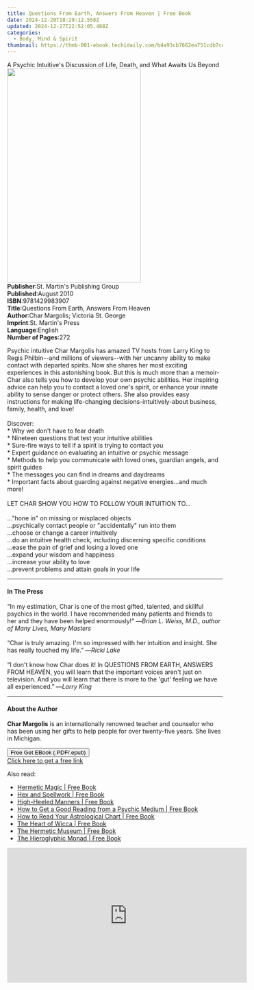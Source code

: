 ```yaml
---
title: Questions From Earth, Answers From Heaven | Free Book
date: 2024-12-20T18:29:12.558Z
updated: 2024-12-27T22:52:05.488Z
categories:
  - Body, Mind & Spirit
thumbnail: https://thmb-001-ebook.techidaily.com/b4a93cb7662ea751cdb7ce83634f5995905c5f961918d26eef679c23821cbae6.jpg
---
```

<main id="book-container">
  <div class="flex flex-col">
    <div class="book-brief flex-1 py-6 px-4 sm:p-6 md:py-10 md:px-8">
      <!-- brief-->
      <div class="book-brief-main">
        A Psychic Intuitive's Discussion of Life, Death, and What Awaits Us
        Beyond
      </div>
    </div>
    <div
      class="book-meta-info flex-1 grid gap-4 col-start-1 col-end-3 row-start-1 sm:mb-6 sm:grid-cols-4 lg:gap-6 lg:col-start-2 lg:row-end-6 lg:row-span-6 lg:mb-0"
    >
      <div
        class="book-meta-info-left place-content-center mt-4 p-4 text-sm leading-6 col-start-2 col-span-2 dark:text-slate-400"
      >
        <img
          class="w-full h-500 object-cover rounded-lg sm:h-255 sm:col-span-2 lg:col-span-full"
          src="https://img-001-ebook.techidaily.com/520373ed5eb6203ef657ef2b12e84648cb8535cbcca49fe134fb6c8d8249220e.jpg"
          alt=""
          width="312"
          height="500"
        />
      </div>
      <div
        class="book-meta-info-right mt-2 col-start-1 row-start-2 col-span-3 self-center"
      >
        <!-- meta data  -->
        <div class="flex flex-col px-4 md:px-8">
          <div class="flex-1">
            <strong>Publisher</strong>:<span class="px-2"
              >St. Martin&#39;s Publishing Group</span
            >
          </div>
          <div class="flex-1">
            <strong>Published</strong>:<span class="px-2">August 2010</span>
          </div>
          <div class="flex-1">
            <strong>ISBN</strong>:<span class="px-2">9781429983907</span>
          </div>
          <div class="flex-1">
            <strong>Title</strong>:<span class="px-2"
              >Questions From Earth, Answers From Heaven</span
            >
          </div>
          <div class="flex-1">
            <strong>Author</strong>:<span class="px-2"
              >Char Margolis; Victoria St. George</span
            >
          </div>
          <div class="flex-1">
            <strong>Imprint</strong>:<span class="px-2"
              >St. Martin&#39;s Press</span
            >
          </div>
          <div class="flex-1">
            <strong>Language</strong>:<span class="px-2">English</span>
          </div>
          <div class="flex-1">
            <strong>Number of Pages</strong>:<span class="px-2">272</span>
          </div>
        </div>
      </div>
    </div>
    <div class="book-description flex-1 py-6 px-4 sm:p-6 md:py-10 md:px-8">
      <div class="book-description-main">
        <div accordion-content="" id="description">
          <p>
            Psychic intuitive Char Margolis has amazed TV hosts from Larry King
            to Regis Philbin--and millions of viewers--with her uncanny ability
            to make contact with departed spirits. Now she shares her most
            exciting experiences in this astonishing book. But this is much more
            than a memoir-Char also tells you how to develop your own psychic
            abilities. Her inspiring advice can help you to contact a loved
            one's spirit, or enhance your innate ability to sense danger or
            protect others. She also provides easy instructions for making
            life-changing decisions-intuitively-about business, family, health,
            and love! <br /><br />Discover: <br />* Why we don't have to fear
            death <br />* Nineteen questions that test your intuitive
            abilities<br />* Sure-fire ways to tell if a spirit is trying to
            contact you<br />* Expert guidance on evaluating an intuitive or
            psychic message<br />* Methods to help you communicate with loved
            ones, guardian angels, and spirit guides<br />* The messages you can
            find in dreams and daydreams<br />* Important facts about guarding
            against negative energies...and much more!<br /><br />LET CHAR SHOW
            YOU HOW TO FOLLOW YOUR INTUITION TO... <br /><br />..."hone in" on
            missing or misplaced objects<br />...psychically contact people or
            "accidentally" run into them<br />...choose or change a career
            intuitively<br />...do an intuitive health check, including
            discerning specific conditions<br />...ease the pain of grief and
            losing a loved one<br />...expand your wisdom and happiness<br />...increase
            your ability to love<br />...prevent problems and attain goals in
            your life
          </p>
        </div>
        <div class="accordion-fader"></div>
      </div>
    </div>
    <div class="book-excerpts flex-1 py-6 px-4 sm:p-6 md:py-10 md:px-8">
      <!-- excerpts-->
      <div class="book-excerpts-main">
        <hr />
        <h4 class="placeholder placeholder-heading">
          <span>In The Press</span>
        </h4>
        <p></p>
        <p>
          “In my estimation, Char is one of the most gifted, talented, and
          skillful psychics in the world. I have recommended many patients and
          friends to her and they have been helped enormously!” —<i
            >Brian L. Weiss, M.D., author of Many Lives, Many Masters</i
          ><br /><br />“Char is truly amazing. I'm so impressed with her
          intuition and insight. She has really touched my life.” —<i
            >Ricki Lake</i
          ><br /><br />“I don't know how Char does it! In QUESTIONS FROM EARTH,
          ANSWERS FROM HEAVEN, you will learn that the important voices aren't
          just on television. And you will learn that there is more to the 'gut'
          feeling we have all experienced.” —<i>Larry King</i>
        </p>
        <p></p>
      </div>
    </div>
    <div class="book-about-author flex-1 py-6 px-4 sm:p-6 md:py-10 md:px-8">
      <!-- about author-->
      <div class="book-main-author-main">
        <hr />
        <h4 class="placeholder placeholder-heading">
          <span>About the Author</span>
        </h4>
        <p></p>
        <p>
          <b>Char Margolis</b> is an internationally renowned teacher and
          counselor who has been using her gifts to help people for over
          twenty-five years. She lives in Michigan.
        </p>
        <p></p>
      </div>
    </div>
    <div class="book-free-get flex-1 py-6 px-4 sm:p-6 md:py-10 md:px-8">
      <button
        id="btn-free-get"
        class="bg-blue-500 hover:bg-blue-700 text-white font-bold py-2 px-4 rounded"
      >
        Free Get EBook (.PDF/.epub)
      </button>
      <div id="countdown-display" class="px-2 text-lg mt-2"></div>
      <a
        id="free-link"
        class="hidden bg-blue-500 hover:bg-blue-700 text-white font-bold py-2 px-4 rounded"
        href="https://www.ebooks.com/en-us/book/612931/questions-from-earth-answers-from-heaven/char-margolis/"
        target="_blank"
        >Click here to get a free link</a
      >
    </div>
    <script>
      let countdownTime = 0;
      let countdownInterval = null;
      document
        .getElementById('btn-free-get')
        .addEventListener('click', startCountdown);
      function startCountdown() {
        countdownTime = new Date().getTime() + 60000 * 3;
        countdownInterval = setInterval(updateCountdown, 1000);
        document.getElementById('btn-free-get').disabled = true;
        document
          .getElementById('btn-free-get')
          .classList.add('bg-gray-500', 'cursor-not-allowed');
      }
      function updateCountdown() {
        let currentTime = new Date().getTime();
        let timeLeft = countdownTime - currentTime;
        let secondsLeft = Math.floor(timeLeft / 1000);
        document.getElementById('countdown-display').innerHTML =
          `Remaining time: ${secondsLeft} seconds.`;
        if (secondsLeft <= 0) {
          clearInterval(countdownInterval);
          document.getElementById('btn-free-get').classList.add('hidden');
          document.getElementById('free-link').classList.remove('hidden');
          document.getElementById('countdown-display').innerHTML = '';
        }
      }
    </script>
  </div>
</main>

<ins class="adsbygoogle"
      style="display:block"
      data-ad-client="ca-pub-7571918770474297"
      data-ad-slot="8358498916"
      data-ad-format="auto"
      data-full-width-responsive="true"></ins>
    

<span class="atpl-alsoreadstyle">Also read:</span>
<div><ul>
<li><a href="https://novels-ebooks.techidaily.com/1125763-9781609253769-hermetic-magic/"><u>Hermetic Magic | Free Book</u></a></li>
<li><a href="https://novels-ebooks.techidaily.com/1125765-9781609252656-hex-and-spellwork/"><u>Hex and Spellwork | Free Book</u></a></li>
<li><a href="https://novels-ebooks.techidaily.com/1125769-9781609250485-high-heeled-manners/"><u>High-Heeled Manners | Free Book</u></a></li>
<li><a href="https://novels-ebooks.techidaily.com/1125777-9781609251864-how-to-get-a-good-reading-from-a-psychic-medium/"><u>How to Get a Good Reading from a Psychic Medium | Free Book</u></a></li>
<li><a href="https://novels-ebooks.techidaily.com/1125780-9781609251413-how-to-read-your-astrological-chart/"><u>How to Read Your Astrological Chart | Free Book</u></a></li>
<li><a href="https://novels-ebooks.techidaily.com/1125758-9781609252335-the-heart-of-wicca/"><u>The Heart of Wicca | Free Book</u></a></li>
<li><a href="https://novels-ebooks.techidaily.com/1125764-9781609255855-the-hermetic-museum/"><u>The Hermetic Museum | Free Book</u></a></li>
<li><a href="https://novels-ebooks.techidaily.com/1125768-9781609254582-the-hieroglyphic-monad/"><u>The Hieroglyphic Monad | Free Book</u></a></li>
</ul></div>

<!-- affiliate ads begin -->
<iframe width="560" height="315" src="https://www.youtube.com/embed/GU08CQVsZz0?si=V-SvPfzRsQysMS0e" title="YouTube video player" frameborder="0" allow="accelerometer; autoplay; clipboard-write; encrypted-media; gyroscope; picture-in-picture; web-share" referrerpolicy="strict-origin-when-cross-origin" allowfullscreen></iframe>
<!-- affiliate ads end -->

